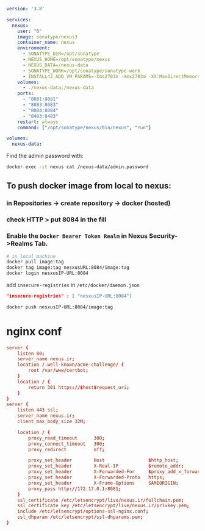 ```yml
version: '3.8'

services:
  nexus:
    user: "0"
    image: sonatype/nexus3
    container_name: nexus
    environment:
      - SONATYPE_DIR=/opt/sonatype
      - NEXUS_HOME=/opt/sonatype/nexus
      - NEXUS_DATA=/nexus-data
      - SONATYPE_WORK=/opt/sonatype/sonatype-work
      - INSTALL4J_ADD_VM_PARAMS=-Xms2703m -Xmx2703m -XX:MaxDirectMemorySize=2703m
    volumes:
      - ./nexus-data:/nexus-data
    ports:
      - "8081:8081"
      - "8083:8083"
      - "8084:8084"
      - "8483:8483"
    restart: always
    command: ["/opt/sonatype/nexus/bin/nexus", "run"]

volumes:
  nexus-data:
```

Find the admin password with:
```bash
docker exec -it nexus cat /nexus-data/admin.password
```
## To push docker image from local to nexus:
### **in Repositories -> create repository -> docker (hosted)**
### **check HTTP > put 8084 in the fill**
### **Enable the `Docker Bearer Token Realm` in Nexus Security->Realms Tab.**
```bash
# in local machine
docker pull image:tag
docker tag image:tag nesxusURL:8084/image:tag
docker login nesxusIP-URL:8084
```
add `insecure-registries` in `/etc/docker/daemon.json`
```json
"insecure-registries" : [ "nesxusIP-URL:8084"]
```
```bash
docker push nesxusIP-URL:8084/image:tag
```
# nginx conf
```conf
server {
    listen 80;
    server_name nexus.ir;
    location /.well-known/acme-challenge/ {
        root /var/www/certbot;
    }
    location / {
        return 301 https://$host$request_uri;
    }
}
server {
    listen 443 ssl;
    server_name nexus.ir;
    client_max_body_size 32M;

    location / {
        proxy_read_timeout      300;
        proxy_connect_timeout   300;
        proxy_redirect          off;

        proxy_set_header        Host                $http_host;
        proxy_set_header        X-Real-IP           $remote_addr;
        proxy_set_header        X-Forwarded-For     $proxy_add_x_forwarded_for;
        proxy_set_header        X-Forwarded-Proto   https;
        proxy_set_header        X-Frame-Options     SAMEORIGIN;
        proxy_pass http://172.17.0.1:8081;
    }
    ssl_certificate /etc/letsencrypt/live/nexus.ir/fullchain.pem;
    ssl_certificate_key /etc/letsencrypt/live/nexus.ir/privkey.pem;
    include /etc/letsencrypt/options-ssl-nginx.conf;
    ssl_dhparam /etc/letsencrypt/ssl-dhparams.pem;
}
```
